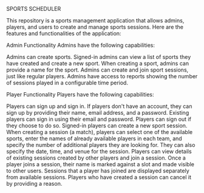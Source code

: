 SPORTS SCHEDULER

This repository is a sports management application that allows admins, players, and users to create and manage sports sessions. Here are the features and functionalities of the application:

Admin Functionality
Admins have the following capabilities:


Admins can create sports.
Signed-in admins can view a list of sports they have created and create a new sport.
When creating a sport, admins can provide a name for the sport.
Admins can create and join sport sessions, just like regular players.
Admins have access to reports showing the number of sessions played in a configurable time period.

Player Functionality
Players have the following capabilities:


Players can sign up and sign in.
If players don't have an account, they can sign up by providing their name, email address, and a password.
Existing players can sign in using their email and password.
Players can sign out if they choose to do so.
Signed-in players can create a new sport session.
When creating a session (a match), players can select one of the available sports, enter the names of already available players in each team, and specify the number of additional players they are looking for. They can also specify the date, time, and venue for the session.
Players can view details of existing sessions created by other players and join a session.
Once a player joins a session, their name is marked against a slot and made visible to other users.
Sessions that a player has joined are displayed separately from available sessions.
Players who have created a session can cancel it by providing a reason.
